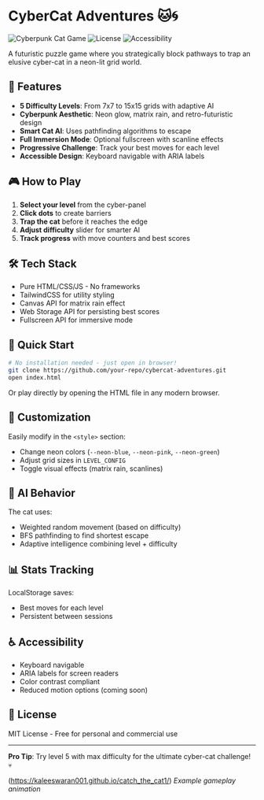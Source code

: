 # CyberCat Adventures 🐱🌀

![Cyberpunk Cat Game](https://img.shields.io/badge/Theme-Cyberpunk-neongreen) 
![License](https://img.shields.io/badge/License-MIT-blue) 
![Accessibility](https://img.shields.io/badge/Accessibility-AA-orange)

A futuristic puzzle game where you strategically block pathways to trap an elusive cyber-cat in a neon-lit grid world.

## 🌟 Features

- **5 Difficulty Levels**: From 7x7 to 15x15 grids with adaptive AI
- **Cyberpunk Aesthetic**: Neon glow, matrix rain, and retro-futuristic design
- **Smart Cat AI**: Uses pathfinding algorithms to escape
- **Full Immersion Mode**: Optional fullscreen with scanline effects
- **Progressive Challenge**: Track your best moves for each level
- **Accessible Design**: Keyboard navigable with ARIA labels

## 🎮 How to Play

1. **Select your level** from the cyber-panel
2. **Click dots** to create barriers
3. **Trap the cat** before it reaches the edge
4. **Adjust difficulty** slider for smarter AI
5. **Track progress** with move counters and best scores

## 🛠️ Tech Stack

- Pure HTML/CSS/JS - No frameworks
- TailwindCSS for utility styling
- Canvas API for matrix rain effect
- Web Storage API for persisting best scores
- Fullscreen API for immersive mode

## 🚀 Quick Start

```bash
# No installation needed - just open in browser!
git clone https://github.com/your-repo/cybercat-adventures.git
open index.html
```

Or play directly by opening the HTML file in any modern browser.

## 🌈 Customization

Easily modify in the `<style>` section:
- Change neon colors (`--neon-blue`, `--neon-pink`, `--neon-green`)
- Adjust grid sizes in `LEVEL_CONFIG`
- Toggle visual effects (matrix rain, scanlines)

## 🤖 AI Behavior

The cat uses:
- Weighted random movement (based on difficulty)
- BFS pathfinding to find shortest escape
- Adaptive intelligence combining level + difficulty

## 📊 Stats Tracking

LocalStorage saves:
- Best moves for each level
- Persistent between sessions

## ♿ Accessibility

- Keyboard navigable
- ARIA labels for screen readers
- Color contrast compliant
- Reduced motion options (coming soon)

## 📜 License

MIT License - Free for personal and commercial use

---

**Pro Tip**: Try level 5 with max difficulty for the ultimate cyber-cat challenge! 💀

(https://kaleeswaran001.github.io/catch_the_cat1/) *Example gameplay animation*
